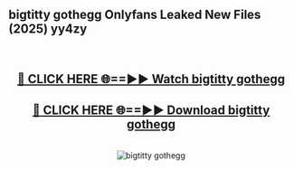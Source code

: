<h2>bigtitty gothegg Onlyfans Leaked New Files (2025) yy4zy</h2>
<br>
<div align="center">
<h2><a href="https://mediafiles.top/bigtitty_gothegg&ref=git" rel="nofollow">🔴 CLICK HERE 🌐==►► Watch bigtitty gothegg</a></h2>
<h2><a href="https://mediafiles.top/bigtitty_gothegg&ref=git" rel="nofollow">🔴 CLICK HERE 🌐==►► Download bigtitty gothegg</a></h2>
<br>
<a href="https://mediafiles.top/bigtitty_gothegg&ref=git" rel="nofollow" data-target="animated-image.originalLink"><img src="https://i.ibb.co.com/xMMVF88/686577567.gif" alt="bigtitty gothegg" style="max-width: 100%; display: inline-block;" data-target="animated-image.originalImage"></a>
</div>
<br>
<br>